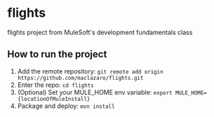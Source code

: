 # flights
flights project from MuleSoft's development fundamentals class
## How to run the project
1. Add the remote repository: `git remote add origin https://github.com/maclazaro/flights.git`
2. Enter the repo: `cd flights`
3. (Optional) Set your MULE_HOME env variable: `export MULE_HOME={locationOfMuleInstall}`
4. Package and deploy: `mvn install`